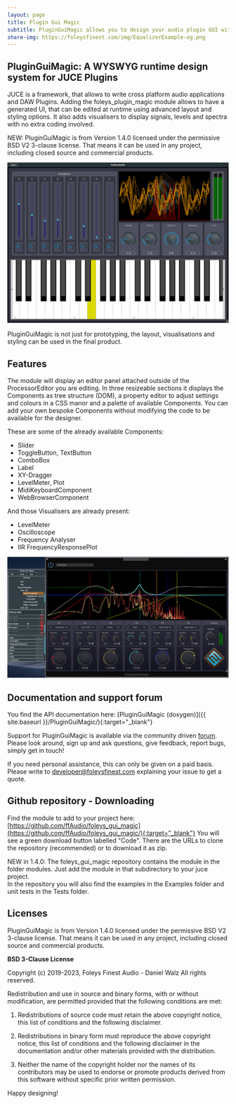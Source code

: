 ```yaml
---
layout: page
title: Plugin Gui Magic
subtitle: PluginGuiMagic allows you to design your audio plugin GUI with mouseclicks at runtime
share-img: https://foleysfinest.com/img/EqualizerExample-og.png
---
```


PluginGuiMagic: A WYSWYG runtime design system for JUCE Plugins
---------------------------------------------------------------

JUCE is a framework, that allows to write cross platform audio applications and DAW Plugins.
Adding the foleys_plugin_magic module allows to have a generated UI, that can be edited at runtime using advanced layout and styling options.
It also adds visualisers to display signals, levels and spectra with no extra coding involved. 

NEW: PluginGuiMagic is from Version 1.4.0 licensed under the permissive BSD V2 3-clause license. That means it can be used in any project, including closed source and commercial products.

![FoleysSynth Screenshot](/img/FoleysSynth.png)

PluginGuiMagic is not just for prototyping, the layout, visualisations and styling can be used in the final product.

Features
--------

The module will display an editor panel attached outside of the ProcessorEditor you are editing. In three resizeable sections it displays the Components as tree structure (DOM), a property editor to adjust settings and colours in a CSS manor and a palette of available Components.
You can add your own bespoke Components without modifying the code to be available for the designer.

These are some of the already available Components:

- Slider
- ToggleButton, TextButton
- ComboBox
- Label
- XY-Dragger
- LevelMeter, Plot
- MidiKeyboardComponent
- WebBrowserComponent

And those Visualisers are already present:

- LevelMeter
- Oscilloscope
- Frequency Analyser
- IIR FrequencyResponsePlot

![Equalizer Screenshot](/img/EqualizerExample.png)

Documentation and support forum
-------------------------------

You find the API documentation here: [PluginGuiMagic (doxygen)]({{ site.baseurl }}/PluginGuiMagic/){:target="_blank"}

Support for PluginGuiMagic is available via the community driven [forum](https://forum.foleysfinest.com/c/pluginguimagic/). Please look around, sign up and ask questions, give feedback, report bugs, simply get in touch!

If you need personal assistance, this can only be given on a paid basis. Please write to [developer@foleysfinest.com](mailto:developer@foleysfinest.com) explaining your issue to get a quote.

Github repository - Downloading
-------------------------------

Find the module to add to your project here: [https://github.com/ffAudio/foleys_gui_magic](https://github.com/ffAudio/foleys_gui_magic/){:target="_blank"}
You will see a green download button labelled "Code". There are the URLs to clone the repository (recommended) or to download it as zip.

NEW in 1.4.0: The foleys_gui_magic repository contains the module in the folder modules. Just add the module in that subdirectory to your juce project.    
In the repository you will also find the examples in the Examples folder and unit tests in the Tests folder.



Licenses
--------

PluginGuiMagic is from Version 1.4.0 licensed under the permissive BSD V2 3-clause license. That means it can be used in any project, including closed source and commercial products.

**BSD 3-Clause License**

Copyright (c) 2019-2023, Foleys Finest Audio - Daniel Walz
All rights reserved.

Redistribution and use in source and binary forms, with or without
modification, are permitted provided that the following conditions are met:

1. Redistributions of source code must retain the above copyright notice, this
   list of conditions and the following disclaimer.

2. Redistributions in binary form must reproduce the above copyright notice,
   this list of conditions and the following disclaimer in the documentation
   and/or other materials provided with the distribution.

3. Neither the name of the copyright holder nor the names of its
   contributors may be used to endorse or promote products derived from
   this software without specific prior written permission.



Happy designing!


